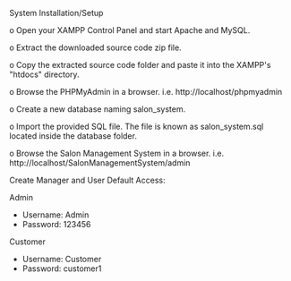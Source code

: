 System Installation/Setup 


o Open your XAMPP Control Panel and start Apache and MySQL.

o Extract the downloaded source code zip file.

o Copy the extracted source code folder and paste it into the XAMPP's "htdocs" directory.

o Browse the PHPMyAdmin in a browser. i.e. http://localhost/phpmyadmin

o Create a new database naming salon_system.

o Import the provided SQL file. The file is known as salon_system.sql located inside the database folder.

o Browse the Salon Management System  in a browser. i.e.
http://localhost/SalonManagementSystem/admin 



Create Manager and User Default Access:

Admin
- Username: Admin
- Password: 123456

Customer
- Username: Customer
- Password: customer1
